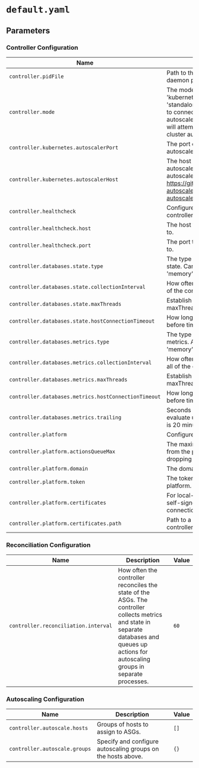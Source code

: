 # `default.yaml`

## Parameters

### Controller Configuration

| Name                                                 | Description                                                                                                                                                                                                                                                    | Value                            |
| ---------------------------------------------------- | -------------------------------------------------------------------------------------------------------------------------------------------------------------------------------------------------------------------------------------------------------------- | -------------------------------- |
| `controller.pidFile`                                 | Path to the file where the controller daemon process writes its PID.                                                                                                                                                                                           | `/opt/premiscale/premiscale.pid` |
| `controller.mode`                                    | The mode of the controller. Can be 'kubernetes' or 'standalone'. If 'standalone', the controller will not attempt to connect to a Kubernetes cluster autoscaler. If 'kubernetes', the controller will attempt to connect to the Kubernetes cluster autoscaler. | `kubernetes`                     |
| `controller.kubernetes.autoscalerPort`               | The port on which the Kubernetes autoscaler is listening.                                                                                                                                                                                                      | `8080`                           |
| `controller.kubernetes.autoscalerHost`               | The host on which the Kubernetes autoscaler is running. See also the cluster autoscaler Helm chart: https://github.com/premiscale/kubernetes-autoscaler/tree/master/charts/cluster-autoscaler.                                                                 | `cluster-autoscaler`             |
| `controller.healthcheck`                             | Configure the healthcheck endpoint for the controller.                                                                                                                                                                                                         | `{}`                             |
| `controller.healthcheck.host`                        | The host to bind the healthcheck endpoint to.                                                                                                                                                                                                                  | `127.0.0.1`                      |
| `controller.healthcheck.port`                        | The port to bind the healthcheck endpoint to.                                                                                                                                                                                                                  | `8085`                           |
| `controller.databases.state.type`                    | The type of database to use for storing state. Can be 'mysql' or 'sqlite' or 'memory'.                                                                                                                                                                         | `memory`                         |
| `controller.databases.state.collectionInterval`      | How often the agent retrieves state from all of the connected hosts.                                                                                                                                                                                           | `60`                             |
| `controller.databases.state.maxThreads`              | Establish connections to hosts in maxThreads-batches.                                                                                                                                                                                                          | `10`                             |
| `controller.databases.state.hostConnectionTimeout`   | How long to wait for a connection to a host before timing out.                                                                                                                                                                                                 | `60`                             |
| `controller.databases.metrics.type`                  | The type of database to use for storing metrics. At this time, can be 'influxdb' or 'memory'.                                                                                                                                                                  | `memory`                         |
| `controller.databases.metrics.collectionInterval`    | How often the agent retrieves metrics from all of the connected hosts.                                                                                                                                                                                         | `60`                             |
| `controller.databases.metrics.maxThreads`            | Establish connections to hosts in maxThreads-batches.                                                                                                                                                                                                          | `10`                             |
| `controller.databases.metrics.hostConnectionTimeout` | How long to wait for a connection to a host before timing out.                                                                                                                                                                                                 | `60`                             |
| `controller.databases.metrics.trailing`              | Seconds of collected metrics to keep and evaluate upon (must be >=interval). Default is 20 minutes                                                                                                                                                             | `1200`                           |
| `controller.platform`                                | Configure the platform                                                                                                                                                                                                                                         | `{}`                             |
| `controller.platform.actionsQueueMax`                | The maximum number of inbound actions from the platform to queue up before dropping them. 0 means no limit.                                                                                                                                                    | `0`                              |
| `controller.platform.domain`                         | The domain of the platform.                                                                                                                                                                                                                                    | `$PREMISCALE_PLATFORM`           |
| `controller.platform.token`                          | The token to use to authenticate with the platform.                                                                                                                                                                                                            | `$PREMISCALE_TOKEN`              |
| `controller.platform.certificates`                   | For local-only testing, you can provide self-signed certificates to the controller for connection to the platform services.                                                                                                                                    | `{}`                             |
| `controller.platform.certificates.path`              | Path to a directory containing the controller's certificates.                                                                                                                                                                                                  | `/opt/premiscale/certs`          |

### Reconciliation Configuration

| Name                                 | Description                                                                                                                                                                                    | Value |
| ------------------------------------ | ---------------------------------------------------------------------------------------------------------------------------------------------------------------------------------------------- | ----- |
| `controller.reconciliation.interval` | How often the controller reconciles the state of the ASGs. The controller collects metrics and state in separate databases and queues up actions for autoscaling groups in separate processes. | `60`  |

### Autoscaling Configuration

| Name                          | Description                                                  | Value |
| ----------------------------- | ------------------------------------------------------------ | ----- |
| `controller.autoscale.hosts`  | Groups of hosts to assign to ASGs.                           | `[]`  |
| `controller.autoscale.groups` | Specify and configure autoscaling groups on the hosts above. | `{}`  |
